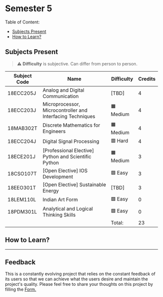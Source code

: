 # Semester 5

Table of Content:

- [Subjects Present](#subjects-present)
- [How to Learn?](#how-to-learn)


## Subjects Present

> ⚠ **Difficulty** is subjective. Can differ from person to person.

| Subject Code | Name | Difficulty | Credits |
| ------------ | ---- | ---------- | ------- |
| 18ECC205J | Analog and Digital Communication | [TBD] | 4 |
| 18ECC203J | Microprocessor, Microcontroller and Interfacing Techniques | 🟧 Medium | 4 |
| 18MAB302T | Discrete Mathematics for Engineers | 🟧 Medium | 4 |
| 18ECC204J | Digital Signal Processing	| 🟥 Hard | 4 |
| 18ECE201J | [Professional Elective] Python and Scientific Python | 🟧 Medium | 3 |
| 18CSO107T | [Open Elective] IOS Development | 🟩 Easy | 3 |
| 18EEO301T | [Open Elective] Sustainable Energy | [TBD] | 3 |
| 18LEM110L | Indian Art Form | 🟩 Easy | 0 |
| 18PDM301L | Analytical and Logical Thinking Skills | 🟩 Easy | 0 |
| | | Total: | 23 |

## How to Learn?

---

## Feedback

This is a constantly evolving project that relies on the constant feedback of its users so that we can achieve what the users desire and maintain the project's quality. Please feel free to share your thoughts on this project by filling the <a href="https://docs.google.com/forms/d/e/1FAIpQLSfNQDOQkEKPubOBRIhselYTjCv82qv7qTyPh6exFvkT3sumhw/viewform?entry.34189569=Notes+Initiative">Form.</a>

